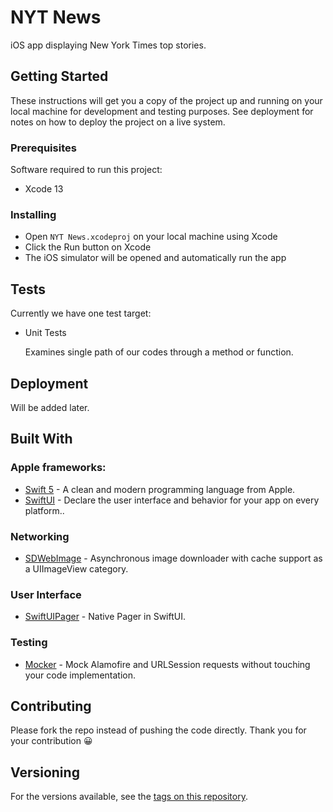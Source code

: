 # NYT News

iOS app displaying New York Times top stories.

## Getting Started

These instructions will get you a copy of the project up and running on your local machine for development and testing purposes. See deployment for notes on how to deploy the project on a live system.

### Prerequisites
Software required to run this project:
* Xcode 13

### Installing

* Open `NYT News.xcodeproj` on your local machine using Xcode
* Click the Run button on Xcode
* The iOS simulator will be opened and automatically run the app


## Tests
Currently we have one test target:
* Unit Tests
  
   Examines single path of our codes through a method or function.


## Deployment

Will be added later.

## Built With
### Apple frameworks:
* [Swift 5](https://github.com/apple/swift) - A clean and modern programming language from Apple.
* [SwiftUI](https://developer.apple.com/documentation/swiftui/) - Declare the user interface and behavior for your app on every platform..

### Networking
* [SDWebImage](https://github.com/SDWebImage/SDWebImage) - Asynchronous image downloader with cache support as a UIImageView category.


### User Interface
* [SwiftUIPager](https://github.com/fermoya/SwiftUIPager) - Native Pager in SwiftUI.

### Testing
* [Mocker](https://github.com/WeTransfer/Mocker) - Mock Alamofire and URLSession requests without touching your code implementation.

## Contributing
Please fork the repo instead of pushing the code directly.
Thank you for your contribution 😀

## Versioning

For the versions available, see the [tags on this repository](https://github.com/ruangchupa/NYT-News/tags). 
